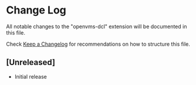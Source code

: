# Change Log
All notable changes to the "openvms-dcl" extension will be documented in this file.

Check [Keep a Changelog](http://keepachangelog.com/) for recommendations on how to structure this file.

## [Unreleased]
- Initial release
